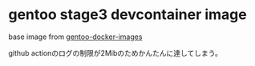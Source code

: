 
# gentoo stage3 devcontainer image

base image from [gentoo-docker-images](https://github.com/gentoo/gentoo-docker-images)

github actionのログの制限が2Mibのためかんたんに達してしまう。
